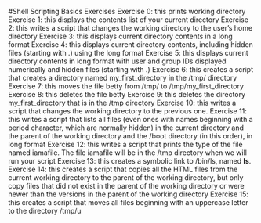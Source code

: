 #Shell Scripting Basics Exercises
Exercise 0: 
this prints working directory
Exercise 1: 
this displays the contents list of your current directory
Exercise 2:
this writes a script that changes the working directory to the user’s home directory
Exercise 3:
this displays current directory contents in a long format
Exercise 4:
this displays current directory contents, including hidden files (starting with .) using the long format
Exercise 5:
this displays current directory contents in long format with user and group IDs displayed numerically
and hidden files (starting with .)
Exercise 6:
this creates a script that creates a directory named my_first_directory in the /tmp/ directory
Exercise 7:
this moves the file betty from /tmp/ to /tmp/my_first_directory
Exercise 8:
this deletes the file betty
Exercise 9:
this deletes the directory my_first_directory that is in the /tmp directory
Exercise 10:
this writes a script that changes the working directory to the previous one.
Exercise 11:
this writes a script that lists all files (even ones with names beginning with a period character, which are normally hidden) in the current directory and the parent of the working directory and the /boot directory (in this order), in long format
Exercise 12:
this writes a script that prints the type of the file named iamafile. The file iamafile will be in the /tmp directory when we will run your script
Exercise 13:
this creates a symbolic link to /bin/ls, named __ls__.
Exercise 14: 
this creates a script that copies all the HTML files from the current working directory to the parent of the working directory, but only copy files that did not exist in the parent of the working directory or were newer than the versions in the parent of the working directory
Exercise 15:
this creates a script that moves all files beginning with an uppercase letter to the directory /tmp/u
